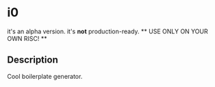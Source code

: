# i0

it's an alpha version. it's **not** production-ready.
** USE ONLY ON YOUR OWN RISC! **

## Description
Cool boilerplate generator.
